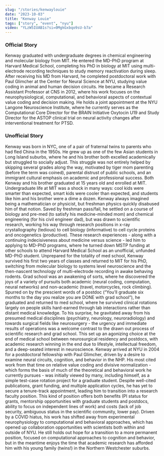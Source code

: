 ```yaml
---
slug: "/stories/kenwaylouie"
date: "2023-10-03"
title: "Kenway Louie"
tags: ["story", "event", "nyu"]
video: "YLzW5IUAB1s?si=0MgkGxbqo9sU-b7a"
---
```

### Official Story
Kenway graduated with undergraduate degrees in chemical engineering and molecular biology from MIT. He entered the MD-PhD program at Harvard Medical School, completing his PhD in biology at MIT using multi-electrode recording techniques to study memory reactivation during sleep. After receiving his MD from Harvard, he completed postdoctoral work with Paul Glimcher at the Center for Neural Science at NYU, studying value coding in animal and human decision circuits. He became a Research Assistant Professor at CNS in 2012, where his work focuses on the neurophysiological, computational, and behavioral aspects of contextual value coding and decision making. He holds a joint appointment at the NYU Langone Neuroscience Institute, where he currently serves as the Computational Core Director for the BRAIN Initiative Oxytocin U19 and Study Director for the ASTOP clinical trial on neural activity changes after interventional treatment for PTSD.

### Unofficial Story
Kenway was born in NYC, one of a pair of fraternal twins to parents who had fled China in the 1950s. He grew up as one of the few Asian students in Long Island suburbs, where he and his brother both excelled academically but struggled to socially adjust. This struggle was not entirely helped by skipping several grades along the way, motivated by tiger mom parenting (before the term was coined), parental distrust of public schools, and an immigrant cultural emphasis on academic and professional success. Both Kenway and his brother graduated at 15 years old and enrolled at MIT. Undergraduate life at MIT was a shock in many ways: cool kids were smarter than expected, smart kids were cooler than expected, and students like him and his brother were a dime a dozen. Kenway always imagined being a mathematician or physicist, but freshman physics quickly disabused him of that notion. Saved by freshman pass/fail, he settled on a course of biology and pre-med (to satisfy his medicine-minded mom) and chemical engineering (for his civil engineer dad), but was drawn to scientific research, working his way through research positions in x-ray crystallography (tedious) to cell biology (informative) to cell cycle proteins and oncogenetics (productive). These research experiences - along with a continuing indecisiveness about medicine versus science - led him to applying to MD-PhD programs, where he turned down MSTP funding at other schools to attend Harvard Medical School as an unofficial, unfunded MD-PhD student. Unprepared for the totality of med school, Kenway survived his first two years of classes and returned to MIT for his PhD, switching from molecular biology to systems level neuroscience and the then-nascent technology of multi-electrode recording in awake behaving rodents. Grad school was an awakening of sorts, where he discovered the joys of a variety of pursuits both academic (neural coding, computation, neural networks) and non-academic (travel, motorcycles, rock climbing). Spurred on by the prescient words of a postdoc (“You’ll graduate six months to the day you realize you are DONE with grad school”), he graduated and returned to med school, where he survived clinical rotations largely on people skills hard-earned through lab interactions rather than distant medical knowledge. To his surprise, he gravitated away from his presumed medical disciplines (psychiatry, neurology, neuroradiology) and towards surgical fields like neurosurgery - the urgency and immediate results of operations was a welcome contrast to the drawn out process of scientific research and grad school. This set up an agonizing choice at the end of medical school between neurosurgical residency and postdocs, with academic research winning in the end due to lifestyle, intellectual freedom, and a deep-seated interest in neuroscience. Kenway arrived at NYU in 2004 for a postdoctoral fellowship with Paul Glimcher, driven by a desire to examine neural circuits, cognition, and behavior in the NHP. His most cited work from that time on relative value coding and divisive normalization - which forms the basis of much of the theoretical and behavioral work he currently pursues - was initially viewed by many, including himself, as a simple test-case rotation project for a graduate student. Despite well-cited publications, grant funding, and multiple application cycles, he has yet to secure a tenure-track appointment, leading him to transition into a research faculty position. This kind of position offers both benefits (PI status for grants, mentorship opportunities with graduate students and postdocs, ability to focus on independent lines of work) and costs (lack of job security, ambiguous status in the scientific community, lower pay). Driven by a COVID hiatus, his work has shifted away from experimental neurophysiology to computational and behavioral approaches, which has opened up collaboration opportunities with scientists both within and outside of NYU. He still holds out hope for a transition to a more permanent position, focused on computational approaches to cognition and behavior, but in the meantime enjoys the time that academic research has afforded him with his young family (twins!) in the Northern Westchester suburbs.